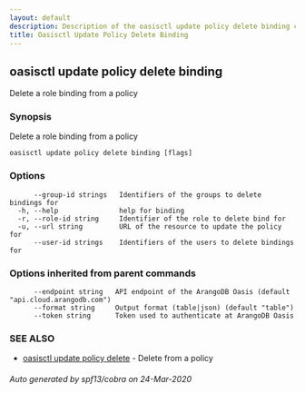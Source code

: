 ```yaml
---
layout: default
description: Description of the oasisctl update policy delete binding command
title: Oasisctl Update Policy Delete Binding
---
```

## oasisctl update policy delete binding

Delete a role binding from a policy

### Synopsis

Delete a role binding from a policy

```
oasisctl update policy delete binding [flags]
```

### Options

```
      --group-id strings   Identifiers of the groups to delete bindings for
  -h, --help               help for binding
  -r, --role-id string     Identifier of the role to delete bind for
  -u, --url string         URL of the resource to update the policy for
      --user-id strings    Identifiers of the users to delete bindings for
```

### Options inherited from parent commands

```
      --endpoint string   API endpoint of the ArangoDB Oasis (default "api.cloud.arangodb.com")
      --format string     Output format (table|json) (default "table")
      --token string      Token used to authenticate at ArangoDB Oasis
```

### SEE ALSO

* [oasisctl update policy delete](oasisctl_update_policy_delete.md)	 - Delete from a policy

###### Auto generated by spf13/cobra on 24-Mar-2020
